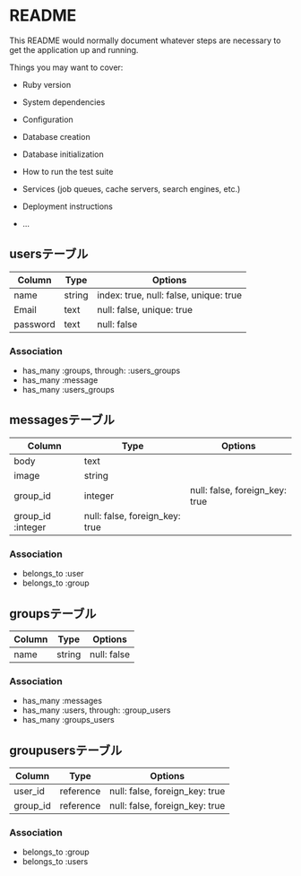 # README

This README would normally document whatever steps are necessary to get the
application up and running.

Things you may want to cover:

* Ruby version

* System dependencies

* Configuration

* Database creation

* Database initialization

* How to run the test suite

* Services (job queues, cache servers, search engines, etc.)

* Deployment instructions

* ...
## usersテーブル
|Column | Type |	Options|
|------ | ---- | -------|
|name | string |index: true, null: false, unique: true|
|Email |	text |null: false, unique: true|
|password | text |	null: false|
### Association
- has_many :groups, through: :users_groups
- has_many :message
- has_many :users_groups

## messagesテーブル
|Column | Type | Options|
|------|----|-------|
|body | text | |
|image | string | |
|group_id	| integer | null: false, foreign_key: true |
|group_id :integer | null: false, foreign_key: true |
### Association
- belongs_to :user
- belongs_to :group

## groupsテーブル
|Column | Type | Options|
|------ | ---- | -------|
| name	 | string	 | null: false|
### Association
- has_many :messages
- has_many  :users, through: :group_users
- has_many  :groups_users

## groupusersテーブル
|Column | Type | Options|
|------ | ---- | -------|
|user_id | reference | null: false, foreign_key: true|
|group_id | reference | null: false, foreign_key: true|
### Association
- belongs_to :group
- belongs_to :users